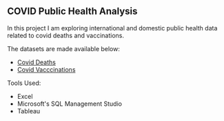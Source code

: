 ## COVID Public Health Analysis

In this project I am exploring international and domestic public health data related to covid deaths and vaccinations. 

The datasets are made available below:
* [Covid Deaths](https://github.com/AlexTheAnalyst/PortfolioProjects/blob/2dbf63f2f2e8f7c3ff458abc8dc90ddd555f3e38/CovidDeaths.xlsx)
* [Covid Vacccinations](https://github.com/AlexTheAnalyst/PortfolioProjects/blob/2dbf63f2f2e8f7c3ff458abc8dc90ddd555f3e38/CovidVaccinations.xlsx)
  
Tools Used:
* Excel
* Microsoft's SQL Management Studio
* Tableau
